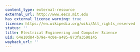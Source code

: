 ```yaml
---
content_type: external-resource
external_url: http://www.eecs.mit.edu
has_external_license_warning: true
license: https://en.wikipedia.org/wiki/All_rights_reserved
status: ''
title: Electrical Engineering and Computer Science
uid: 64e10d84-b79e-4c0e-a485-873fa3590145
wayback_url: ''
---
```


